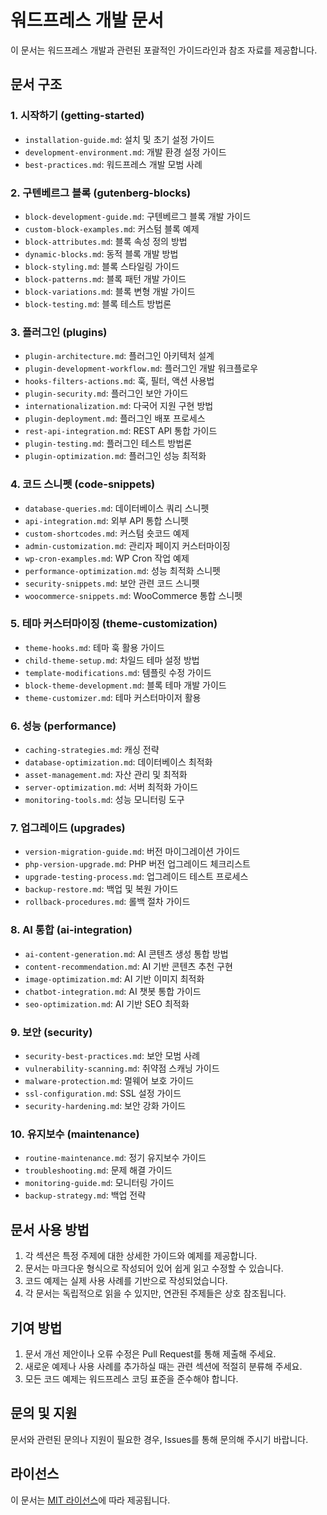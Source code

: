 # 워드프레스 개발 문서

이 문서는 워드프레스 개발과 관련된 포괄적인 가이드라인과 참조 자료를 제공합니다.

## 문서 구조

### 1. 시작하기 (getting-started)
- `installation-guide.md`: 설치 및 초기 설정 가이드
- `development-environment.md`: 개발 환경 설정 가이드
- `best-practices.md`: 워드프레스 개발 모범 사례

### 2. 구텐베르그 블록 (gutenberg-blocks)
- `block-development-guide.md`: 구텐베르그 블록 개발 가이드
- `custom-block-examples.md`: 커스텀 블록 예제
- `block-attributes.md`: 블록 속성 정의 방법
- `dynamic-blocks.md`: 동적 블록 개발 방법
- `block-styling.md`: 블록 스타일링 가이드
- `block-patterns.md`: 블록 패턴 개발 가이드
- `block-variations.md`: 블록 변형 개발 가이드
- `block-testing.md`: 블록 테스트 방법론

### 3. 플러그인 (plugins)
- `plugin-architecture.md`: 플러그인 아키텍처 설계
- `plugin-development-workflow.md`: 플러그인 개발 워크플로우
- `hooks-filters-actions.md`: 훅, 필터, 액션 사용법
- `plugin-security.md`: 플러그인 보안 가이드
- `internationalization.md`: 다국어 지원 구현 방법
- `plugin-deployment.md`: 플러그인 배포 프로세스
- `rest-api-integration.md`: REST API 통합 가이드
- `plugin-testing.md`: 플러그인 테스트 방법론
- `plugin-optimization.md`: 플러그인 성능 최적화

### 4. 코드 스니펫 (code-snippets)
- `database-queries.md`: 데이터베이스 쿼리 스니펫
- `api-integration.md`: 외부 API 통합 스니펫
- `custom-shortcodes.md`: 커스텀 숏코드 예제
- `admin-customization.md`: 관리자 페이지 커스터마이징
- `wp-cron-examples.md`: WP Cron 작업 예제
- `performance-optimization.md`: 성능 최적화 스니펫
- `security-snippets.md`: 보안 관련 코드 스니펫
- `woocommerce-snippets.md`: WooCommerce 통합 스니펫

### 5. 테마 커스터마이징 (theme-customization)
- `theme-hooks.md`: 테마 훅 활용 가이드
- `child-theme-setup.md`: 차일드 테마 설정 방법
- `template-modifications.md`: 템플릿 수정 가이드
- `block-theme-development.md`: 블록 테마 개발 가이드
- `theme-customizer.md`: 테마 커스터마이저 활용

### 6. 성능 (performance)
- `caching-strategies.md`: 캐싱 전략
- `database-optimization.md`: 데이터베이스 최적화
- `asset-management.md`: 자산 관리 및 최적화
- `server-optimization.md`: 서버 최적화 가이드
- `monitoring-tools.md`: 성능 모니터링 도구

### 7. 업그레이드 (upgrades)
- `version-migration-guide.md`: 버전 마이그레이션 가이드
- `php-version-upgrade.md`: PHP 버전 업그레이드 체크리스트
- `upgrade-testing-process.md`: 업그레이드 테스트 프로세스
- `backup-restore.md`: 백업 및 복원 가이드
- `rollback-procedures.md`: 롤백 절차 가이드

### 8. AI 통합 (ai-integration)
- `ai-content-generation.md`: AI 콘텐츠 생성 통합 방법
- `content-recommendation.md`: AI 기반 콘텐츠 추천 구현
- `image-optimization.md`: AI 기반 이미지 최적화
- `chatbot-integration.md`: AI 챗봇 통합 가이드
- `seo-optimization.md`: AI 기반 SEO 최적화

### 9. 보안 (security)
- `security-best-practices.md`: 보안 모범 사례
- `vulnerability-scanning.md`: 취약점 스캐닝 가이드
- `malware-protection.md`: 멀웨어 보호 가이드
- `ssl-configuration.md`: SSL 설정 가이드
- `security-hardening.md`: 보안 강화 가이드

### 10. 유지보수 (maintenance)
- `routine-maintenance.md`: 정기 유지보수 가이드
- `troubleshooting.md`: 문제 해결 가이드
- `monitoring-guide.md`: 모니터링 가이드
- `backup-strategy.md`: 백업 전략

## 문서 사용 방법

1. 각 섹션은 특정 주제에 대한 상세한 가이드와 예제를 제공합니다.
2. 문서는 마크다운 형식으로 작성되어 있어 쉽게 읽고 수정할 수 있습니다.
3. 코드 예제는 실제 사용 사례를 기반으로 작성되었습니다.
4. 각 문서는 독립적으로 읽을 수 있지만, 연관된 주제들은 상호 참조됩니다.

## 기여 방법

1. 문서 개선 제안이나 오류 수정은 Pull Request를 통해 제출해 주세요.
2. 새로운 예제나 사용 사례를 추가하실 때는 관련 섹션에 적절히 분류해 주세요.
3. 모든 코드 예제는 워드프레스 코딩 표준을 준수해야 합니다.

## 문의 및 지원

문서와 관련된 문의나 지원이 필요한 경우, Issues를 통해 문의해 주시기 바랍니다.

## 라이선스

이 문서는 [MIT 라이선스](LICENSE)에 따라 제공됩니다. 
